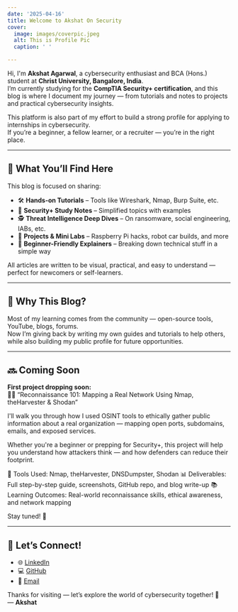 ```yaml
---
date: '2025-04-16'
title: Welcome to Akshat On Security
cover:
  image: images/coverpic.jpeg
  alt: This is Profile Pic
  caption: ' '

---
```


Hi, I'm **Akshat Agarwal**, a cybersecurity enthusiast and BCA (Hons.) student at **Christ University, Bangalore, India**.  
I’m currently studying for the **CompTIA Security+ certification**, and this blog is where I document my journey — from tutorials and notes to projects and practical cybersecurity insights.

This platform is also part of my effort to build a strong profile for applying to internships in cybersecurity.  
If you’re a beginner, a fellow learner, or a recruiter — you’re in the right place.

---

## 🚀 What You’ll Find Here

This blog is focused on sharing:

- 🛠️ **Hands-on Tutorials** – Tools like Wireshark, Nmap, Burp Suite, etc.  
- 📘 **Security+ Study Notes** – Simplified topics with examples  
- 🕵️ **Threat Intelligence Deep Dives** – On ransomware, social engineering, IABs, etc.  
- 🤖 **Projects & Mini Labs** – Raspberry Pi hacks, robot car builds, and more  
- 🧠 **Beginner-Friendly Explainers** – Breaking down technical stuff in a simple way

All articles are written to be visual, practical, and easy to understand — perfect for newcomers or self-learners.

---

## 🎯 Why This Blog?

Most of my learning comes from the community — open-source tools, YouTube, blogs, forums.  
Now I’m giving back by writing my own guides and tutorials to help others, while also building my public profile for future opportunities.

---

## 🔜 Coming Soon

**First project dropping soon:**  
🕵️‍♂️ “Reconnaissance 101: Mapping a Real Network Using Nmap, theHarvester & Shodan”

I'll walk you through how I used OSINT tools to ethically gather public information about a real organization — mapping open ports, subdomains, emails, and exposed services.

Whether you're a beginner or prepping for Security+, this project will help you understand how attackers think — and how defenders can reduce their footprint.

🧰 Tools Used: Nmap, theHarvester, DNSDumpster, Shodan
📊 Deliverables: Full step-by-step guide, screenshots, GitHub repo, and blog write-up
📚 Learning Outcomes: Real-world reconnaissance skills, ethical awareness, and network mapping

Stay tuned! 🚀

---

## 🤝 Let’s Connect!

- 🌐 [LinkedIn](https://www.linkedin.com/in/akshat-agarwal-50768225b/)
- 💻 [GitHub](https://github.com/akshat4165)
- 📧 [Email](mailto:akshatagarwal4165@gmail.com)

Thanks for visiting — let’s explore the world of cybersecurity together! 🚀  
— **Akshat**